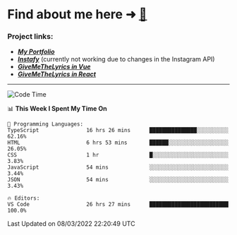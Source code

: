 # Find about me here ➜ [🧑](https://pauabella.dev)

### Project links:
- ***[My Portfolio](https://pauabella.dev)***
- ***[Instafy](https://instafy.me)*** (currently not working due to changes in the Instagram API)
- ***[GiveMeTheLyrics in Vue](https://lyrics.pauabella.dev)***
- ***[GiveMeTheLyrics in React](https://pauabella.dev/GiveMeTheLyrics)***

---
<!--START_SECTION:waka-->
![Code Time](http://img.shields.io/badge/Code%20Time-807%20hrs%2049%20mins-blue)

📊 **This Week I Spent My Time On** 

```text
💬 Programming Languages: 
TypeScript               16 hrs 26 mins      ███████████████░░░░░░░░░░   62.16% 
HTML                     6 hrs 53 mins       ██████░░░░░░░░░░░░░░░░░░░   26.05% 
CSS                      1 hr                █░░░░░░░░░░░░░░░░░░░░░░░░   3.83% 
JavaScript               54 mins             ░░░░░░░░░░░░░░░░░░░░░░░░░   3.44% 
JSON                     54 mins             ░░░░░░░░░░░░░░░░░░░░░░░░░   3.43%

🔥 Editors: 
VS Code                  26 hrs 27 mins      █████████████████████████   100.0%

```


 Last Updated on 08/03/2022 22:20:49 UTC
<!--END_SECTION:waka-->
